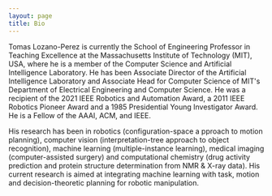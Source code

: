 ```yaml
---
layout: page
title: Bio
---
```

Tomas Lozano-Perez is currently the School of Engineering Professor in Teaching Excellence at the Massachusetts Institute of Technology (MIT), USA, where he is a member of the Computer Science and Artificial Intelligence Laboratory. He has been Associate Director of the Artificial Intelligence Laboratory and Associate Head for Computer Science of MIT's Department of Electrical Engineering and Computer Science. He was a recipient of the 2021 IEEE Robotics and Automation Award, a 2011 IEEE Robotics Pioneer Award and a 1985 Presidential Young Investigator Award. He is a Fellow of the AAAI, ACM, and IEEE.

His research has been in robotics (configuration-space a pproach to motion planning), computer vision (interpretation-tree approach to object recognition), machine learning (multiple-instance learning), medical imaging (computer-assisted surgery) and computational chemistry (drug activity prediction and protein structure determination from NMR & X-ray data). His current research is aimed at integrating machine learning with task, motion and decision-theoretic planning for robotic manipulation.